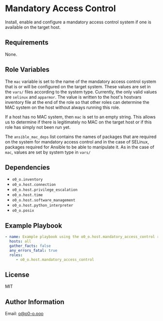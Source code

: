 # Mandatory Access Control

Install, enable and configure a mandatory access control system if one is available on the target host.

## Requirements

None.

## Role Variables

The `mac` variable is set to the name of the mandatory access control system that is or will be configured on the target system. These values are set in the `vars/` files according to the system type. Currently, the only valid values are `selinux` and `apparmor`. The value is written to the host's hostvars inventory file at the end of the role so that other roles can determine the MAC system on the host without always running this role.

If a host has no MAC system, then `mac` is set to an empty string. This allows us to determine if there is legitimately no MAC on the target host or if this role has simply not been run yet.

The `ansible_mac_deps` list contains the names of packages that are required on the system for mandatory access control and in the case of SELinux, packages required for Ansible to be able to manipulate it. As in the case of `mac`, values are set by system type in `vars/`

## Dependencies

- `o0_o.inventory`
- `o0_o.host.connection`
- `o0_o.host.privilege_escalation`
- `o0_o.host.time`
- `o0_o.host.software_management`
- `o0_o.host.python_interpreter`
- `o0_o.posix`

## Example Playbook


```yaml
- name: Example playbook using the o0_o.host.mandatory_access_control role
  hosts: all
  gather_facts: false
  any_errors_fatal: true
  roles:
     - o0_o.host.mandatory_access_control
```

## License

MIT

## Author Information

Email: o@o0-o.ooo

